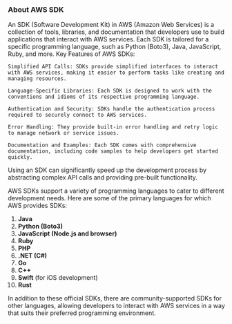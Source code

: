 ### About AWS SDK
An SDK (Software Development Kit) in AWS (Amazon Web Services) is a collection of tools, libraries, and documentation that developers use to build applications that interact with AWS services. Each SDK is tailored for a specific programming language, such as Python (Boto3), Java, JavaScript, Ruby, and more.
Key Features of AWS SDKs:

    Simplified API Calls: SDKs provide simplified interfaces to interact with AWS services, making it easier to perform tasks like creating and managing resources.

    Language-Specific Libraries: Each SDK is designed to work with the conventions and idioms of its respective programming language.

    Authentication and Security: SDKs handle the authentication process required to securely connect to AWS services.

    Error Handling: They provide built-in error handling and retry logic to manage network or service issues.

    Documentation and Examples: Each SDK comes with comprehensive documentation, including code samples to help developers get started quickly.

Using an SDK can significantly speed up the development process by abstracting complex API calls and providing pre-built functionality.

AWS SDKs support a variety of programming languages to cater to different development needs. Here are some of the primary languages for which AWS provides SDKs:

1. **Java**
2. **Python (Boto3)**
3. **JavaScript (Node.js and browser)**
4. **Ruby**
5. **PHP**
6. **.NET (C#)**
7. **Go**
8. **C++**
9. **Swift** (for iOS development)
10. **Rust**

In addition to these official SDKs, there are community-supported SDKs for other languages, allowing developers to interact with AWS services in a way that suits their preferred programming environment.
